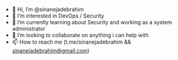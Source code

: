 - 👋 Hi, I’m @sinanejadebrahim
- 👀 I’m interested in DevOps / Security
- 🌱 I’m currently learning about Security and working as a system administrator
- 💞️ I’m looking to collaborate on anything i can help with
- 📫 How to reach me (t.me/sinanejadebrahim && sinanejadebrahim@gmail.com)

<!---
sinanejadebrahim/sinanejadebrahim is a ✨ special ✨ repository because its `README.md` (this file) appears on your GitHub profile.
You can click the Preview link to take a look at your changes.
--->
